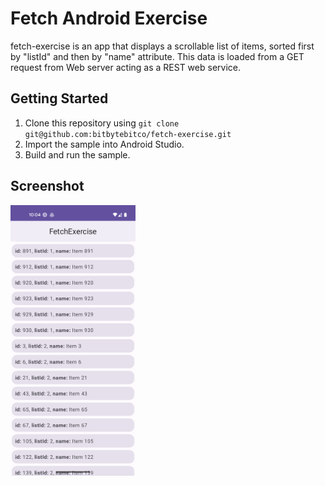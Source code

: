 Fetch Android Exercise
==================================

fetch-exercise is an app that displays a scrollable list of items, sorted first by "listId" and then by "name" attribute. 
This data is loaded from a GET request from Web server acting as a REST web service.

Getting Started
---------------

1. Clone this repository using ```git clone git@github.com:bitbytebitco/fetch-exercise.git```
2. Import the sample into Android Studio.
4. Build and run the sample.

Screenshot
---------------

<img src="FetchExercise.png" alt="drawing" width="200"/>
